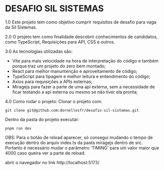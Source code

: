 # DESAFIO SIL SISTEMAS

1.0 Este projeto tem como objetivo cumprir requisitos de desafio para vaga da Sil Sistemas.

2.0 O projeto tem como finalidade descobrir conhecimentos de candidatos, como TypeScript, Requisições para API, CSS e outros.

3.0 As tecnologias utilizadas são:
 - Vite para mais velocidade na hora de interpretação do código e também porque traz um projeto do zero bem montado;
 - React para melhor manuntenção e aproveitamento de código;
 - TypeScript para tipagem e melhor leitura e entendimento do código;
 - Axios para requisições a APIs externas;
 - Miragejs para fazer a parte de uma api externa, sem a necessidade de ficar testando a api externa ou mesmo se não tiver ela pronta;

4.0 Como rodar o projeto:
Clonar o projeto com: 
```
git clone git@github.com:dornellesfr/desafio-sil-sistemas.git
```
Dentro da pasta do projeto executar:
```
pnpm run dev
```

OBS: Para o botão de reload aparecer, só consegui mudando o tempo de execução dentro do arquiv index.ts da pasta miragejs dentro de src.
Portanto é necessário mudar o parâmetro 'TIMING' para um valor maior que 4000 caso queira ver a parte de reload.

abrir o navegador no link http://localhost:5173/